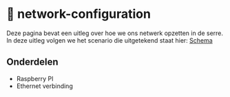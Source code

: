 # :wireless: network-configuration

Deze pagina bevat een uitleg over hoe we ons netwerk opzetten in de serre. In deze uitleg volgen we het scenario die uitgetekend staat hier: [Schema](/Schema's/scenario's/Scenario-Final.drawio.png)

## Onderdelen
- Raspberry PI
- Ethernet verbinding